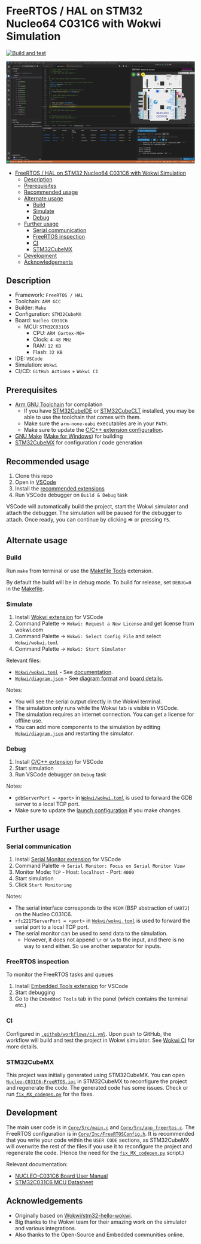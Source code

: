 # FreeRTOS / HAL on STM32 Nucleo64 C031C6 with Wokwi Simulation

[![Build and test](https://github.com/KhalilOuali/FreeRTOS-STM32-VSCode-Wokwi/actions/workflows/ci.yml/badge.svg)](https://github.com/KhalilOuali/FreeRTOS-STM32-VSCode-Wokwi/actions/workflows/ci.yml)

![Screenshot during debugging](Screenshot.png)

- [FreeRTOS / HAL on STM32 Nucleo64 C031C6 with Wokwi Simulation](#freertos--hal-on-stm32-nucleo64-c031c6-with-wokwi-simulation)
  - [Description](#description)
  - [Prerequisites](#prerequisites)
  - [Recommended usage](#recommended-usage)
  - [Alternate usage](#alternate-usage)
    - [Build](#build)
    - [Simulate](#simulate)
    - [Debug](#debug)
  - [Further usage](#further-usage)
    - [Serial communication](#serial-communication)
    - [FreeRTOS inspection](#freertos-inspection)
    - [CI](#ci)
    - [STM32CubeMX](#stm32cubemx)
  - [Development](#development)
  - [Acknowledgements](#acknowledgements)

## Description

- Framework: `FreeRTOS / HAL`
- Toolchain: `ARM GCC`
- Builder: `Make`
- Configuration: `STM32CubeMX`
- Board: `Nucleo C031C6`
  - MCU: `STM32C031C6`
    - CPU: `ARM Cortex-M0+`
    - Clock: `4-48 MHz`
    - RAM: `12 KB`
    - Flash: `32 KB`
- IDE: `VSCode`
- Simulation: `Wokwi`
- CI/CD: `GitHub Actions` + `Wokwi CI`

## Prerequisites

- [Arm GNU Toolchain](https://developer.arm.com/downloads/-/arm-gnu-toolchain-downloads) for compilation
  - If you have [STM32CubeIDE](https://www.st.com/en/development-tools/stm32cubeide.html) or [STM32CubeCLT](https://www.st.com/en/development-tools/stm32cubeclt.html) installed, you may be able to use the toolchain that comes with them.
  - Make sure the `arm-none-eabi` executables are in your `PATH`.
  - Make sure to update the [C/C++ extension configuration](.vscode/c_cpp_properties.json).
- [GNU Make](https://www.gnu.org/software/make/) ([Make for Windows](https://gnuwin32.sourceforge.net/packages/make.htm)) for building
- [STM32CubeMX](https://www.st.com/en/development-tools/stm32cubemx.html) for configuration / code generation

## Recommended usage

1. Clone this repo
2. Open in [VSCode](https://code.visualstudio.com/)
3. Install the [recommended extensions](.vscode/extensions.json)
4. Run VSCode debugger on `Build & Debug` task

VSCode will automatically build the project, start the Wokwi simulator and attach the debugger.
The simulation will be paused for the debugger to attach. Once ready, you can continue by clicking ⏯️ or pressing `F5`.

## Alternate usage

### Build

Run `make` from terminal or use the [Makefile Tools](https://marketplace.visualstudio.com/items?itemName=ms-vscode.makefile-tools) extension.

By default the build will be in debug mode. To build for release, set `DEBUG=0` in the [Makefile](Makefile).

### Simulate

1. Install [Wokwi extension](https://marketplace.visualstudio.com/items?itemName=wokwi.wokwi-vscode) for VSCode
2. Command Palette -> `Wokwi: Request a New License` and get license from wokwi.com
3. Command Palette -> `Wokwi: Select Config File` and select `Wokwi/wokwi.toml`
4. Command Palette -> `Wokwi: Start Simulator`

Relevant files:

- [`Wokwi/wokwi.toml`](Wokwi/wokwi.toml) - See [documentation](https://docs.wokwi.com/vscode/project-config).
- [`Wokwi/diagram.json`](Wokwi/diagram.json) - See [diagram format](https://docs.wokwi.com/diagram-format) and [board details](https://docs.wokwi.com/parts/board-st-nucleo-c031c6).

Notes:

- You will see the serial output directly in the Wokwi terminal.
- The simulation only runs while the Wokwi tab is visible in VSCode.
- The simulation requires an internet connection. You can get a license for offline use.
- You can add more components to the simulation by editing [`Wokwi/diagram.json`](Wokwi/diagram.json) and restarting the simulator.

### Debug

1. Install [C/C++ extension](https://marketplace.visualstudio.com/items?itemName=ms-vscode.cpptools) for VSCode
2. Start simulation
3. Run VSCode debugger on `Debug` task

Notes:

- `gdbServerPort = <port>` in [`Wokwi/wokwi.toml`](Wokwi/wokwi.toml) is used to forward the GDB server to a local TCP port.
- Make sure to update the [launch configuration](.vscode/launch.json) if you make changes.

## Further usage

### Serial communication

1. Install [Serial Monitor extension](https://marketplace.visualstudio.com/items?itemName=ms-vscode.vscode-serial-monitor) for VSCode
2. Command Palette -> `Serial Monitor: Focus on Serial Monitor View`
3. Monitor Mode: `TCP` - Host: `localhost` - Port: `4000`
4. Start simulation
5. Click `Start Monitoring`

Notes:

- The serial interface corresponds to the `VCOM` (BSP abstraction of `UART2`) on the Nucleo C031C6.
- `rfc2217ServerPort = <port>` in [`Wokwi/wokwi.toml`](Wokwi/wokwi.toml) is used to forward the serial port to a local TCP port.
- The serial monitor can be used to send data to the simulation.
  - However, it does not append `\r` or `\n` to the input, and there is no way to send either. So use another separator for inputs.

### FreeRTOS inspection

To monitor the FreeRTOS tasks and queues

1. Install [Embedded Tools extension](https://marketplace.visualstudio.com/items?itemName=ms-vscode.vscode-embedded-tools) for VSCode
2. Start debugging
3. Go to the `Embedded Tools` tab in the panel (which contains the terminal etc.)

### CI

Configured in [`.github/workflows/ci.yml`](.github/workflows/ci.yml).
Upon push to GitHub, the workflow will build and test the project in Wokwi simulator.
See [Wokwi CI](https://docs.wokwi.com/wokwi-ci/getting-started) for more details.

### STM32CubeMX

This project was initially generated using STM32CubeMX.
You can open [`Nucleo-C031C6-FreeRTOS.ioc`](Nucleo-C031C6-FreeRTOS.ioc) in STM32CubeMX to reconfigure the project and regenerate the code.
The generated code has some issues. Check or run [`fix_MX_codegen.py`](fix_MX_codegen.py) for the fixes.

## Development

The main user code is in [`Core/Src/main.c`](Core/Src/main.c) and [`Core/Src/app_freertos.c`](Core/Src/app_freertos.c).
The FreeRTOS configuration is in [`Core/Inc/FreeRTOSConfig.h`](Core/Inc/FreeRTOSConfig.h).
It is recommended that you write your code within the `USER CODE` sections, as STM32CubeMX will overwrite the rest of the files if you use it to reconfigure the project and regenerate the code. (Hence the need for the [`fix_MX_codegen.py`](fix_MX_codegen.py) script.)

Relevant documentation:

- [NUCLEO-C031C6 Board User Manual](https://www.st.com/resource/en/user_manual/um2953-stm32-nucleo64-board-mb1717-stmicroelectronics.pdf)
- [STM32C031C6 MCU Datasheet](https://www.st.com/resource/en/datasheet/stm32c031c6.pdf)

## Acknowledgements

- Originally based on [Wokwi/stm32-hello-wokwi](https://github.com/wokwi/stm32-hello-wokwi).
- Big thanks to the Wokwi team for their amazing work on the simulator and various integrations.
- Also thanks to the Open-Source and Embedded communities online.
